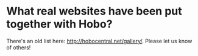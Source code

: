 # What real websites have been put together with Hobo?

There's an old list here:  http://hobocentral.net/gallery/.   Please
let us know of others!

